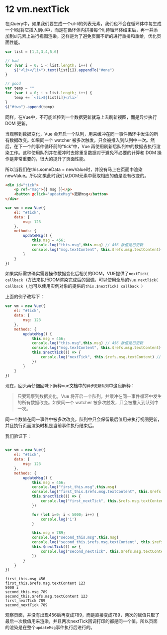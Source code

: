 # 12 vm.nextTick

在jQuery中，如果我们要生成一个ul-li的列表元素，我们也不会在循环体中每生成一个li就将它插入到ul中，而是在循环体内拼接每个li,待循环体结束后，再一并添加到ul元素上进行视图渲染。这样是为了避免页面不断的进行重排和重绘，优化页面性能。
```js
var list = [1,2,3,4,5,6]

// bad
for (var i = 0; i < list.length; i++) {
    $("<li></li>").text(list[i]).appendTo("#one")
}

// good
var temp = ""
for (var i = 0; i < list.length; i++) {
    temp += `<li>${list[i]}</li>`
}
$("#two").append(temp)
```

同样，在Vue中，不可能监控到一个数据更新就马上去刷新视图，而是异步执行 DOM 更新。

当观察到数据变化，Vue 会开启一个队列，用来缓冲在同一事件循环中发生的所有数据改变。如果同一个 watcher 被多次触发，只会被推入到队列中一次。然后，在下一个的事件循环前的“tick”中，Vue 再使用刷新后队列中的数据去执行渲染工作。这种使用队列并在缓冲时去除重复数据对于避免不必要的计算和 DOM 操作是非常重要的，很大的提升了页面性能。

所以当我们在this.someData = newValue时，并没有马上在页面中渲染newValue。所以如果此时我们从DOM元素中获取相应的值是没有改变的。
```html
<div id="tick">
    <p ref="msg">{{ msg }}</p>
    <button @click="updateMsg">更新msg</button>
</div>
```
```js
var vm = new Vue({
    el: "#tick",
    data: {
        msg: 123
    },
    methods: {
        updateMsg() {
            this.msg = 456;
            console.log("this.msg",this.msg) // 456 数值是已更新
            console.log("msg.textContent", this.$refs.msg.textContent) // 123 视图未更新
        }
    }
})
```

如果实际需求确实需要操作数据变化后相关的DOM，VUE提供了`nextTick( callback )`方法来执行DOM渲染完成后的回调。可以使用全局的`Vue.nextTick( callback )`,也可以使用实例对象的提供的`this.$nextTick( callback )`

上面的例子改写下：
```js
var vm = new Vue({
    el: "#tick",
    data: {
        msg: 123
    },
    methods: {
        updateMsg() {
            this.msg = 456;
            console.log("this.msg",this.msg) // 456 数值是已更新
            console.log("msg.textContent", this.$refs.msg.textContent) // 123 视图未更新
            this.$nextTick(() => {
                console.log("nextTick", this.$refs.msg.textContent) // 456 此时视图已更新
            })
        }
    }
})
```

现在，回头再仔细回味下解释vue文档中的```异步更新队列```中这段解释：
> 只要观察到数据变化，Vue 将开启一个队列，并缓冲在同一事件循环中发生的所有数据改变。如果同一个 watcher 被多次触发，只会被推入到队列中一次。

同一个数值在同一事件中被多次改变，队列中只会保留最后值用来执行视图更新，并且执行页面渲染时机是当前事件执行结束后。

我们验证下：
```js

var vm = new Vue({
    el: "#tick",
    data: {
        msg: 123
    },
    methods: {
        updateMsg() {
            this.msg = 456;
            console.log("first_this.msg",this.msg)
            console.log("first_this.$refs.msg.textContent", this.$refs.msg.textContent)
            this.$nextTick(() => {
                console.log("first_nextTick", this.$refs.msg.textContent)
            })

            for (let i=0; i < 5000; i++) {
                console.log('i')
            }

            this.msg = 789;
            console.log("second_this.msg",this.msg)
            console.log("second_this.$refs.msg.textContent", this.$refs.msg.textContent)
            this.$nextTick(() => {
                console.log("second_nextTick", this.$refs.msg.textContent)
            })
        }
    }
})
```

```
first_this.msg 456
first_this.$refs.msg.textContent 123
5000 i
second_this.msg 789
second_this.$refs.msg.textContent 123
first_nextTick 789
second_nextTick 789
``` 

观察页面，并没有出现456后再变成789，而是直接变成789，两次的赋值只取了最后一次数值用来渲染，并且两次nextTick回调打印的都是同一个值。所以页面的渲染是在整个`updateMsg`事件执行后进行的。
